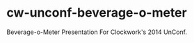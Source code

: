 cw-unconf-beverage-o-meter
==========================

Beverage-o-Meter Presentation For Clockwork's 2014 UnConf.
